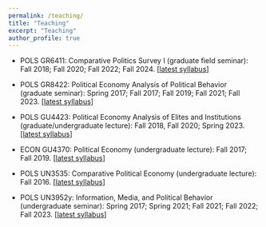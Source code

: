 ```yaml
---
permalink: /teaching/
title: "Teaching"
excerpt: "Teaching"
author_profile: true
---
```


* POLS GR6411: Comparative Politics Survey I (graduate field seminar): Fall 2018; Fall 2020; Fall 2022; Fall 2024. \[[latest syllabus](../files/POLS_GR6411_Syllabus_2024.pdf)\]

* POLS GR8422: Political Economy Analysis of Political Behavior (graduate seminar): Spring 2017; Fall 2017; Fall 2019; Fall 2021; Fall 2023. \[[latest syllabus](../files/POLS_GR8422_Syllabus_2023.pdf)\]

* POLS GU4423: Political Economy Analysis of Elites and Institutions (graduate/undergraduate lecture): Fall 2018, Fall 2020; Spring 2023. \[[latest syllabus](../files/POLS_GU4423_Syllabus_2023.pdf)\]

* ECON GU4370: Political Economy (undergraduate lecture): Fall 2017; Fall 2019. \[[latest syllabus](../files/ECON_GU4370_Syllabus_2019.pdf)\]

* POLS UN3535: Comparative Political Economy (undergraduate lecture): Fall 2016. \[[latest syllabus](../files/POLS_UN3535_Syllabus_2016.pdf)\]

* POLS UN3952y: Information, Media, and Political Behavior (undergraduate seminar): Spring 2017; Spring 2021; Fall 2021; Fall 2022; Fall 2023. \[[latest syllabus](../files/POLS_UN3951_Syllabus_2023.pdf)\]
